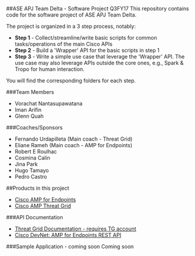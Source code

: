 ##ASE APJ Team Delta - Software Project Q3FY17
This repository contains code for the software project of ASE APJ Team Delta.

The project is organized in a 3 step process, notably:
* **Step 1** - Collect/streamline/write basic scripts for common tasks/operations of the main Cisco APIs
* **Step 2** - Build a 'Wrapper' API for the basic scripts in step 1
* **Step 3** - Write a simple use case that leverage the 'Wrapper' API. The use case may also leverage APIs outside the core ones, e.g., Spark & Tropo for human interaction.

You will find the corresponding folders for each step.



###Team Members
* Vorachat Nantasupawatana
* Iman Arifin
* Glenn Quah



###Coaches/Sponsors
* Fernando Urdapilleta (Main coach - Threat Grid)
* Eliane Rameh (Main coach - AMP for Endpoints)
* Robert E Roulhac
* Cosmina Calin
* Jina Park
* Hugo Tamayo
* Pedro Castro



##Products in this project
* [Cisco AMP for Endpoints](http://www.cisco.com/c/en/us/products/security/fireamp-endpoints/index.html)
* [Cisco AMP Threat Grid](http://www.cisco.com/c/en/us/solutions/enterprise-networks/amp-threat-grid/index.html)



###API Documentation
* [Threat Grid Documentation - requires TG account](https://panacea.threatgrid.com/login?next=%2F)
* [Cisco DevNet: AMP for Endpoints REST API](https://developer.cisco.com/site/firepower/docs/overview-guides/amp-for-endpoints-rest-api/index.gsp)



###Sample Application - coming soon
Coming soon
